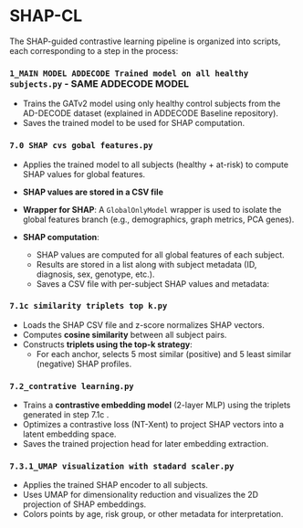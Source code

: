 # SHAP-CL 

The SHAP-guided contrastive learning pipeline is organized into scripts, each corresponding to a step in the process:

###  `1_MAIN MODEL ADDECODE Trained model on all healthy subjects.py` - SAME ADDECODE MODEL
- Trains the GATv2 model using only healthy control subjects from the AD-DECODE dataset (explained in ADDECODE Baseline repository).
- Saves the trained model to be used for SHAP computation.

###  `7.0 SHAP cvs gobal features.py`
- Applies the trained model to all subjects (healthy + at-risk) to compute SHAP values for global features.
- **SHAP values are stored in a CSV file**

- **Wrapper for SHAP**: A `GlobalOnlyModel` wrapper is used to isolate the global features branch (e.g., demographics, graph metrics, PCA genes).

- **SHAP computation**:
  - SHAP values are computed for all global features of each subject.
  - Results are stored in a list along with subject metadata (ID, diagnosis, sex, genotype, etc.).
  -  Saves a CSV file with per-subject SHAP values and metadata:


### `7.1c similarity triplets top k.py`
- Loads the SHAP CSV file and z-score normalizes SHAP vectors.
- Computes **cosine similarity** between all subject pairs.
- Constructs **triplets using the top-k strategy**:
  - For each anchor, selects 5 most similar (positive) and 5 least similar (negative) SHAP profiles.

### `7.2_contrative learning.py`
- Trains a **contrastive embedding model** (2-layer MLP) using the triplets generated in step 7.1c .
- Optimizes a contrastive loss (NT-Xent) to project SHAP vectors into a latent embedding space.
- Saves the trained projection head for later embedding extraction.

### `7.3.1_UMAP visualization with stadard scaler.py`
- Applies the trained SHAP encoder to all subjects.
- Uses UMAP for dimensionality reduction and visualizes the 2D projection of SHAP embeddings.
- Colors points by age, risk group, or other metadata for interpretation.


